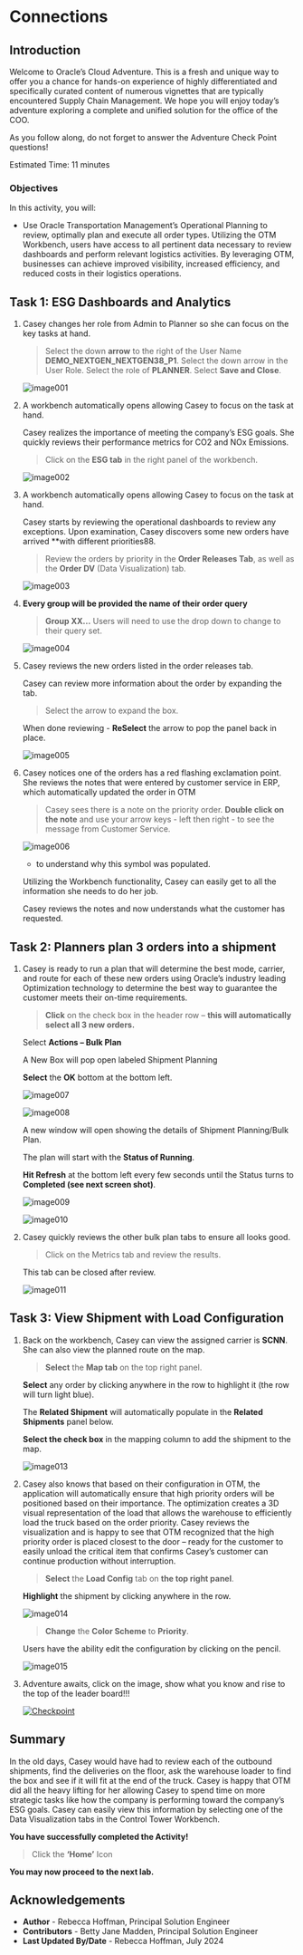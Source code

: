 # Connections

## Introduction

Welcome to Oracle’s Cloud Adventure.  This is a fresh and unique way to offer you a chance for hands-on experience of highly differentiated and specifically curated content of numerous vignettes that are typically encountered Supply Chain Management. We hope you will enjoy today’s adventure exploring a complete and unified solution for the office of the COO.

As you follow along, do not forget to answer the Adventure Check Point questions! 


Estimated Time: 11 minutes


### Objectives

In this activity, you will:
* Use Oracle Transportation Management’s Operational Planning to review, optimally plan and execute all order types. Utilizing the OTM Workbench, users have access to all pertinent data necessary to review dashboards and perform relevant logistics activities.  By leveraging OTM, businesses can achieve improved visibility, increased efficiency, and reduced costs in their logistics operations.


 



## Task 1: ESG Dashboards and Analytics 

1. Casey changes her role from Admin to Planner so she can focus on the key tasks at hand.

    > Select the down **arrow** to the right of the User Name **DEMO_NEXTGEN_NEXTGEN38_P1**. Select the down arrow in the User Role.  Select the role of **PLANNER**.  Select **Save and Close**.

    ![image001](images/image001.png)



2. A workbench automatically opens allowing Casey to focus on the task at hand.  

    Casey realizes the importance of meeting the company’s ESG goals.  She quickly reviews their performance metrics for CO2 and NOx Emissions.


    > Click on the **ESG tab** in the right panel of the workbench.

    ![image002](images/image002.png)



3. A workbench automatically opens allowing Casey to focus on the task at hand. 

    Casey starts by reviewing the operational dashboards to review any exceptions.  Upon examination, Casey discovers some new orders have arrived **with different priorities88.  


    > Review the orders by priority in the **Order Releases Tab**, as well as the **Order DV** (Data Visualization) tab.

    ![image003](images/image003.png)



4. **Every group will be provided the name of their order query**

    > **Group XX...** Users will need to use the drop down to change to their query set.

    ![image004](images/image004.png)



5. Casey reviews the new orders listed in the order releases tab.
    
    Casey can review more information about the order by expanding the tab.


    > Select the arrow to expand the box.  

    When done reviewing - **ReSelect** the arrow to pop the panel back in place.


    ![image005](images/image005.png)



6. Casey notices one of the orders has a red flashing exclamation point.  She reviews the notes that were entered by customer service in ERP, which automatically updated the order in OTM 

    > Casey sees there is a note on the priority order.  **Double click on the note** and use your arrow keys - left then right - to see the message from Customer Service.

    ![image006](images/image006.png)

    - to understand why this symbol was populated.
    
    Utilizing the Workbench functionality, Casey can easily get to all the information she needs to do her job.
   
    Casey reviews the notes and now understands what the customer has requested.


    
## Task 2: Planners plan 3 orders into a shipment

1. Casey is ready to run a plan that will determine the best mode, carrier, and route for each of these new orders using Oracle’s industry leading Optimization technology to determine the best way to guarantee the customer meets their on-time requirements. 

    > **Click** on the check box in the header row – **this will automatically select all 3 new orders.**

    Select **Actions – Bulk Plan**

    A New Box will pop open labeled Shipment Planning

    **Select** the **OK** bottom at the bottom left.

    ![image007](images/image007.png)

    ![image008](images/image008.png)

    A new window will open showing the details of Shipment Planning/Bulk Plan.  
    
    The plan will start with the **Status of Running**.
    
    **Hit Refresh** at the bottom left every few seconds until the Status turns to **Completed (see next screen shot)**.

    ![image009](images/image009.png)

    ![image010](images/image010.png)



2. Casey quickly reviews the other bulk plan tabs to ensure all looks good.

    > Click on the Metrics tab and review the results.
    
    This tab can be closed after review.

    ![image011](images/image011.png)



## Task 3: View Shipment with Load Configuration



1. Back on the workbench, Casey can view the assigned carrier is **SCNN**.  She can also view the planned route on the map.

    > **Select** the **Map tab** on the top right panel.

    **Select** any order by clicking anywhere in the row to highlight it (the row will turn light blue). 
    
    The **Related Shipment** will automatically populate in the **Related Shipments** panel below.

    **Select the check box** in the mapping column to add the shipment to the map.

    ![image013](images/image013.png)



2. Casey also knows that based on their configuration in OTM, the application will automatically ensure that high priority orders will be positioned based on their importance.  The optimization creates a 3D visual representation of the load that allows the warehouse to efficiently load the truck based on the order priority.   Casey reviews the visualization and is happy to see that OTM recognized that the high priority order is placed closest to the door – ready for the customer to easily unload the critical item that confirms Casey’s customer can continue production without interruption.

    > **Select** the **Load Config** tab on **the top right panel**.
        
    **Highlight** the shipment by clicking anywhere in the row.

    ![image014](images/image014.png)


    > **Change** the **Color Scheme** to **Priority**.
    
    Users have the ability edit the configuration by clicking on the pencil. 

    ![image015](images/image015.png)

3. Adventure awaits, click on the image, show what you know and rise to the top of the leader board!!!

    [![Checkpoint](images/cloud-adventure-checkpoint-image.png)](https://apex.oracle.com/pls/apex/f?p=159406:20:::::QN:22) 




## Summary

In the old days, Casey would have had to review each of the outbound shipments, find the deliveries on the floor, ask the warehouse loader to find the box and see if it will fit at the end of the truck.  Casey is happy that OTM did all the heavy lifting for her allowing Casey to spend time on more strategic tasks like how the company is performing toward the company’s ESG goals.  Casey can easily view this information by selecting one of the Data Visualization tabs in the Control Tower Workbench. 

**You have successfully completed the Activity!**


  > Click the **‘Home’** Icon


**You may now proceed to the next lab.**

## Acknowledgements
* **Author** - Rebecca Hoffman, Principal Solution Engineer
* **Contributors** -  Betty Jane Madden, Principal Solution Engineer
* **Last Updated By/Date** - Rebecca Hoffman, July 2024

